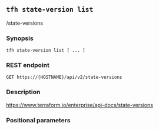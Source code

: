 ## `tfh state-version list`

/state-versions

### Synopsis

    tfh state-version list [ ... ]

### REST endpoint

    GET https://{HOSTNAME}/api/v2/state-versions

### Description

https://www.terraform.io/enterprise/api-docs/state-versions

### Positional parameters

